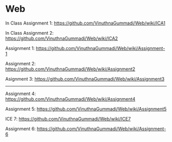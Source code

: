 # Web

In Class Assignment 1: https://github.com/VinuthnaGummadi/Web/wiki/ICA1

In Class Assignment 2: https://github.com/VinuthnaGummadi/Web/wiki/ICA2

Assignment 1: https://github.com/VinuthnaGummadi/Web/wiki/Assignment-1

Assignment 2: https://github.com/VinuthnaGummadi/Web/wiki/Assignment2

Asignment 3: https://github.com/VinuthnaGummadi/Web/wiki/Assignment3

--------------------------------------------------------------------------------------------------------

Assignment 4: https://github.com/VinuthnaGummadi/Web/wiki/Assignment4

Assignment 5: https://github.com/VinuthnaGummadi/Web/wiki/Assignment5

ICE 7: https://github.com/VinuthnaGummadi/Web/wiki/ICE7

Assignment 6: https://github.com/VinuthnaGummadi/Web/wiki/Assignment-6
